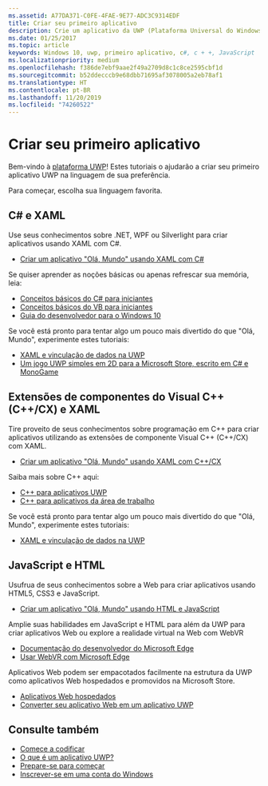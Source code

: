 ```yaml
---
ms.assetid: A77DA371-C0FE-4FAE-9E77-ADC3C9314EDF
title: Criar seu primeiro aplicativo
description: Crie um aplicativo da UWP (Plataforma Universal do Windows) para Windows 10 usando sua linguagem de programação favorita.
ms.date: 01/25/2017
ms.topic: article
keywords: Windows 10, uwp, primeiro aplicativo, c#, c + +, JavaScript
ms.localizationpriority: medium
ms.openlocfilehash: f386de7ebf9aae2f49a2709d8c1c8ce2595cbf1d
ms.sourcegitcommit: b52ddecccb9e68dbb71695af3078005a2eb78af1
ms.translationtype: HT
ms.contentlocale: pt-BR
ms.lasthandoff: 11/20/2019
ms.locfileid: "74260522"
---
```

# <a name="create-your-first-app"></a>Criar seu primeiro aplicativo

Bem-vindo à [plataforma UWP](universal-application-platform-guide.md)! Estes tutoriais o ajudarão a criar seu primeiro aplicativo UWP na linguagem de sua preferência.

Para começar, escolha sua linguagem favorita.

## <a name="c-and-xaml"></a>C# e XAML

Use seus conhecimentos sobre .NET, WPF ou Silverlight para criar aplicativos usando XAML com C#.

* [Criar um aplicativo "Olá, Mundo" usando XAML com C#](create-a-hello-world-app-xaml-universal.md)

Se quiser aprender as noções básicas ou apenas refrescar sua memória, leia:

* [Conceitos básicos do C# para iniciantes](https://channel9.msdn.com/Series/CSharp-Fundamentals-for-Absolute-Beginners?l=Lvld4EQIC_2706218949)
* [Conceitos básicos do VB para iniciantes](https://docs.microsoft.com/learn/?l=jqMOvLKbC_9206218965)
* [Guia do desenvolvedor para o Windows 10](https://docs.microsoft.com/learn/)

Se você está pronto para tentar algo um pouco mais divertido do que "Olá, Mundo", experimente estes tutoriais:

* [XAML e vinculação de dados na UWP](xaml-basics-intro.md)
* [Um jogo UWP simples em 2D para a Microsoft Store, escrito em C# e MonoGame](get-started-tutorial-game-mg2d.md)


## <a name="visualc-component-extensions-ccx-and-xaml"></a>Extensões de componentes do Visual C++ (C++/CX) e XAML

Tire proveito de seus conhecimentos sobre programação em C++ para criar aplicativos utilizando as extensões de componente Visual C++ (C++/CX) com XAML.

* [Criar um aplicativo "Olá, Mundo" usando XAML com C++/CX](create-a-basic-windows-10-app-in-cpp.md)

Saiba mais sobre C++ aqui:

* [C++ para aplicativos UWP](https://docs.microsoft.com/cpp/cppcx/universal-windows-apps-cpp?view=vs-2019)
* [C++ para aplicativos da área de trabalho](https://docs.microsoft.com/cpp/windows/desktop-applications-visual-cpp?view=vs-2019)

Se você está pronto para tentar algo um pouco mais divertido do que "Olá, Mundo", experimente estes tutoriais:

* [XAML e vinculação de dados na UWP](xaml-basics-intro.md)

## <a name="javascript-and-html"></a>JavaScript e HTML

Usufrua de seus conhecimentos sobre a Web para criar aplicativos usando HTML5, CSS3 e JavaScript.

* [Criar um aplicativo "Olá, Mundo" usando HTML e JavaScript](create-a-hello-world-app-js-uwp.md)

Amplie suas habilidades em JavaScript e HTML para além da UWP para criar aplicativos Web ou explore a realidade virtual na Web com WebVR

* [Documentação do desenvolvedor do Microsoft Edge](https://docs.microsoft.com/microsoft-edge/)
* [Usar WebVR com Microsoft Edge](https://docs.microsoft.com/en-us/microsoft-edge/webvr/)

Aplicativos Web podem ser empacotados facilmente na estrutura da UWP como aplicativos Web hospedados e promovidos na Microsoft Store.

* [Aplicativos Web hospedados](https://developer.microsoft.com/windows/pwa)
* [Converter seu aplicativo Web em um aplicativo UWP](../porting/hwa-create-windows.md)


## <a name="see-also"></a>Consulte também

* [Comece a codificar](create-uwp-apps.md)
* [O que é um aplicativo UWP?](universal-application-platform-guide.md)
* [Prepare-se para começar](get-set-up.md)
* [Inscrever-se em uma conta do Windows](sign-up.md)
